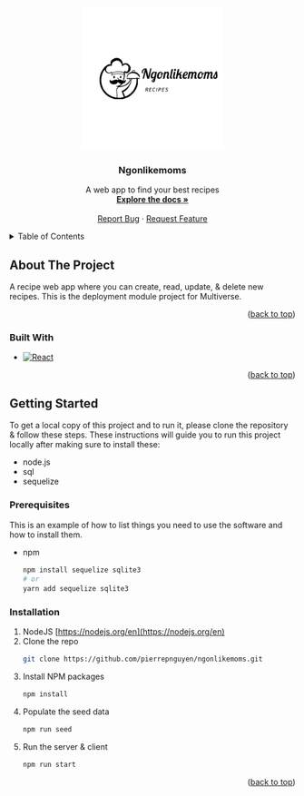 <!-- Improved compatibility of back to top link: See: https://github.com/othneildrew/Best-README-Template/pull/73 -->
<a name="readme-top"></a>
<!--
*** Thanks for checking out the Best-README-Template. If you have a suggestion
*** that would make this better, please fork the repo and create a pull request
*** or simply open an issue with the tag "enhancement".
*** Don't forget to give the project a star!
*** Thanks again! Now go create something AMAZING! :D
-->



<!-- PROJECT SHIELDS -->
<!--
*** I'm using markdown "reference style" links for readability.
*** Reference links are enclosed in brackets [ ] instead of parentheses ( ).
*** See the bottom of this document for the declaration of the reference variables
*** for contributors-url, forks-url, etc. This is an optional, concise syntax you may use.
*** https://www.markdownguide.org/basic-syntax/#reference-style-links
-->
<!-- [![Contributors][contributors-shield]][contributors-url]
[![Forks][forks-shield]][forks-url]
[![Stargazers][stars-shield]][stars-url]
[![Issues][issues-shield]][issues-url]
[![MIT License][license-shield]][license-url]
[![LinkedIn][linkedin-shield]][linkedin-url] -->



<!-- PROJECT LOGO -->
<br />
<div align="center">
  <a href="https://github.com/pierrepnguyen/ngonlikemoms">
    <img src="/client/img/logo.png" alt="Logo" width="80" style="width:250px">
  </a>

<h3 align="center">Ngonlikemoms</h3>

  <p align="center">
    A web app to find your best recipes
    <br />
    <a href="https://github.com/pierrepnguyen/ngonlikemoms"><strong>Explore the docs »</strong></a>
    <br />
    <br />
    <!-- <a href="https://github.com/pierrepnguyen/ngonlikemoms">View Demo</a>
    · -->
    <a href="https://github.com/pierrepnguyen/ngonlikemoms/issues">Report Bug</a>
    ·
    <a href="https://github.com/pierrepnguyen/ngonlikemoms/issues">Request Feature</a>
  </p>
</div>



<!-- TABLE OF CONTENTS -->
<details>
  <summary>Table of Contents</summary>
  <ol>
    <li>
      <a href="#about-the-project">About The Project</a>
      <ul>
        <li><a href="#built-with">Built With</a></li>
      </ul>
    </li>
    <li>
      <a href="#getting-started">Getting Started</a>
      <ul>
        <li><a href="#prerequisites">Prerequisites</a></li>
        <li><a href="#installation">Installation</a></li>
      </ul>
    </li>
    <li><a href="#usage">Usage</a></li>
    <li><a href="#roadmap">Roadmap</a></li>
    <li><a href="#contributing">Contributing</a></li>
    <li><a href="#license">License</a></li>
    <li><a href="#contact">Contact</a></li>
    <li><a href="#acknowledgments">Acknowledgments</a></li>
  </ol>
</details>



<!-- ABOUT THE PROJECT -->
## About The Project

<!-- [![Product Name Screen Shot][product-screenshot]](https://example.com) -->
A recipe web app where you can create, read, update, & delete new recipes. This is the deployment module project for Multiverse.

<p align="right">(<a href="#readme-top">back to top</a>)</p>



### Built With

* [![React][React.js]][React-url]


<p align="right">(<a href="#readme-top">back to top</a>)</p>



<!-- GETTING STARTED -->
## Getting Started

To get a local copy of this project and to run it, please clone the repository & follow these steps. These instructions will guide you to run this project locally after making sure to install these:

* node.js
* sql
* sequelize

### Prerequisites

This is an example of how to list things you need to use the software and how to install them.
* npm
  ```sh
  npm install sequelize sqlite3
  # or
  yarn add sequelize sqlite3
  ```

### Installation

1. NodeJS [https://nodejs.org/en](https://nodejs.org/en)
2. Clone the repo
   ```sh
   git clone https://github.com/pierrepnguyen/ngonlikemoms.git
   ```
3. Install NPM packages
   ```sh
   npm install
   ```
4. Populate the seed data
   ```js
   npm run seed
   ```
4. Run the server & client
   ```js
   npm run start
   ```


<p align="right">(<a href="#readme-top">back to top</a>)</p>



<!-- USAGE EXAMPLES -->

<!-- ## Usage

Use this space to show useful examples of how a project can be used. Additional screenshots, code examples and demos work well in this space. You may also link to more resources.

_For more examples, please refer to the [Documentation](https://example.com)_

<p align="right">(<a href="#readme-top">back to top</a>)</p> -->



<!-- ROADMAP -->

<!-- ## Roadmap

- [ ] Feature 1
- [ ] Feature 2
- [ ] Feature 3
    - [ ] Nested Feature

See the [open issues](https://github.com/pierrepnguyen/ngonlikemoms/issues) for a full list of proposed features (and known issues).

<p align="right">(<a href="#readme-top">back to top</a>)</p> -->



<!-- CONTACT -->

<!-- ## Contact


Project Link: [https://github.com/pierrepnguyen/ngonlikemoms](https://github.com/pierrepnguyen/ngonlikemoms)

<p align="right">(<a href="#readme-top">back to top</a>)</p> -->


<!-- MARKDOWN LINKS & IMAGES -->
<!-- https://www.markdownguide.org/basic-syntax/#reference-style-links -->
[React.js]: https://img.shields.io/badge/React-20232A?style=for-the-badge&logo=react&logoColor=61DAFB
[React-url]: https://reactjs.org/
